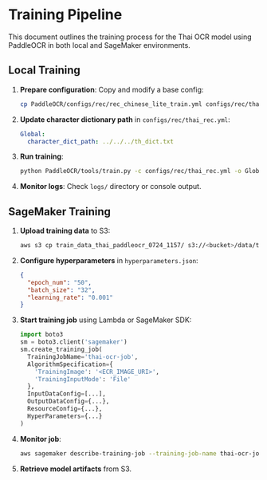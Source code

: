 # Training Pipeline

This document outlines the training process for the Thai OCR model using PaddleOCR in both local and SageMaker environments.

## Local Training

1. **Prepare configuration**: Copy and modify a base config:
   ```bash
   cp PaddleOCR/configs/rec/rec_chinese_lite_train.yml configs/rec/thai_rec.yml
   ```
2. **Update character dictionary path** in `configs/rec/thai_rec.yml`:
   ```yaml
   Global:
     character_dict_path: ../../../th_dict.txt
   ```
3. **Run training**:
   ```bash
   python PaddleOCR/tools/train.py -c configs/rec/thai_rec.yml -o Global.epoch_num=50
   ```
4. **Monitor logs**: Check `logs/` directory or console output.

## SageMaker Training

1. **Upload training data** to S3:
   ```bash
   aws s3 cp train_data_thai_paddleocr_0724_1157/ s3://<bucket>/data/training/ --recursive
   ```
2. **Configure hyperparameters** in `hyperparameters.json`:
   ```json
   {
     "epoch_num": "50",
     "batch_size": "32",
     "learning_rate": "0.001"
   }
   ```
3. **Start training job** using Lambda or SageMaker SDK:
   ```python
   import boto3
   sm = boto3.client('sagemaker')
   sm.create_training_job(
     TrainingJobName='thai-ocr-job',
     AlgorithmSpecification={
       'TrainingImage': '<ECR_IMAGE_URI>',
       'TrainingInputMode': 'File'
     },
     InputDataConfig=[...],
     OutputDataConfig={...},
     ResourceConfig={...},
     HyperParameters={...}
   )
   ```
4. **Monitor job**:
   ```bash
   aws sagemaker describe-training-job --training-job-name thai-ocr-job
   ```
5. **Retrieve model artifacts** from S3.
